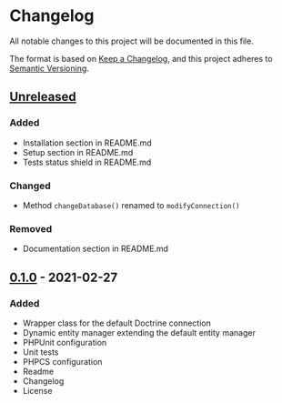 # Changelog
All notable changes to this project will be documented in this file.

The format is based on [Keep a Changelog](https://keepachangelog.com/en/1.0.0/),
and this project adheres to [Semantic Versioning](https://semver.org/spec/v2.0.0.html).

## [Unreleased]

### Added

- Installation section in README.md
- Setup section in README.md
- Tests status shield in README.md

### Changed

- Method `changeDatabase()` renamed to `modifyConnection()`

### Removed

- Documentation section in README.md

## [0.1.0] - 2021-02-27

### Added

- Wrapper class for the default Doctrine connection
- Dynamic entity manager extending the default entity manager
- PHPUnit configuration
- Unit tests
- PHPCS configuration
- Readme
- Changelog
- License


[unreleased]: https://github.com/karol-dabrowski/doctrine-dynamic-connection/compare/v0.1.0...HEAD
[0.1.0]: https://github.com/karol-dabrowski/doctrine-dynamic-connection/releases/tag/v0.1.0
